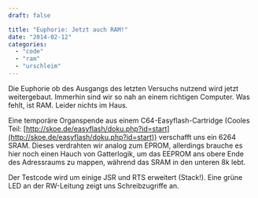 ```yaml
---
draft: false

title: "Euphorie: Jetzt auch RAM!"
date: "2014-02-12"
categories: 
  - "code"
  - "ram"
  - "urschleim"
---
```


Die Euphorie ob des Ausgangs des letzten Versuchs nutzend wird jetzt weitergebaut. Immerhin sind wir so nah an einem richtigen Computer. Was fehlt, ist RAM. Leider nichts im Haus.

Eine temporäre Organspende aus einem C64-Easyflash-Cartridge (Cooles Teil: [http://skoe.de/easyflash/doku.php?id=start](http://skoe.de/easyflash/doku.php?id=start)) verschafft uns ein 6264 SRAM. Dieses verdrahten wir analog zum EPROM, allerdings brauche es hier noch einen Hauch von Gatterlogik, um das EEPROM ans obere Ende des Adressraums zu mappen, während das SRAM in den unteren 8k lebt.

Der Testcode wird um einige JSR und RTS erweitert (Stack!). Eine grüne LED an der RW-Leitung zeigt uns Schreibzugriffe an.
